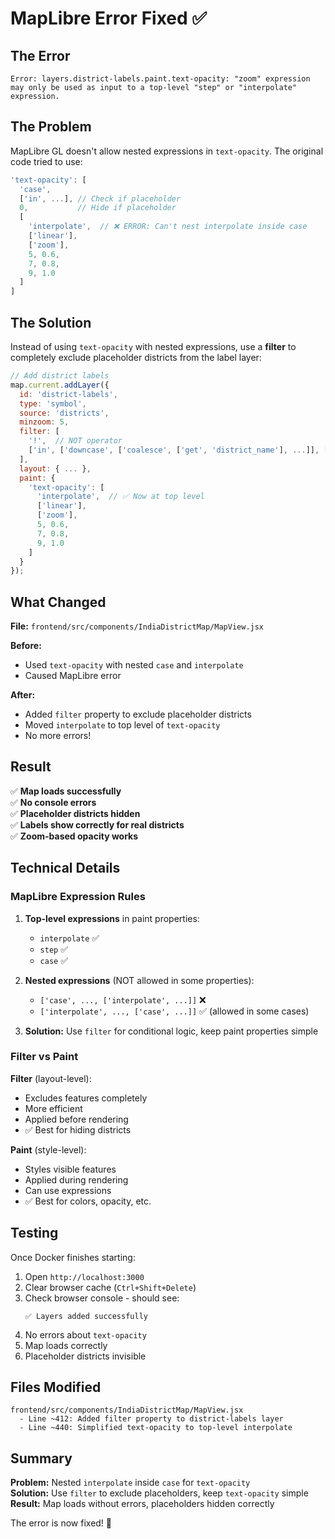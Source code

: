 # MapLibre Error Fixed ✅

## The Error

```
Error: layers.district-labels.paint.text-opacity: "zoom" expression 
may only be used as input to a top-level "step" or "interpolate" expression.
```

## The Problem

MapLibre GL doesn't allow nested expressions in `text-opacity`. The original code tried to use:

```javascript
'text-opacity': [
  'case',
  ['in', ...], // Check if placeholder
  0,           // Hide if placeholder
  [
    'interpolate',  // ❌ ERROR: Can't nest interpolate inside case
    ['linear'],
    ['zoom'],
    5, 0.6,
    7, 0.8,
    9, 1.0
  ]
]
```

## The Solution

Instead of using `text-opacity` with nested expressions, use a **filter** to completely exclude placeholder districts from the label layer:

```javascript
// Add district labels
map.current.addLayer({
  id: 'district-labels',
  type: 'symbol',
  source: 'districts',
  minzoom: 5,
  filter: [
    '!',  // NOT operator
    ['in', ['downcase', ['coalesce', ['get', 'district_name'], ...]], ['literal', PLACEHOLDER_DISTRICTS]]
  ],
  layout: { ... },
  paint: {
    'text-opacity': [
      'interpolate',  // ✅ Now at top level
      ['linear'],
      ['zoom'],
      5, 0.6,
      7, 0.8,
      9, 1.0
    ]
  }
});
```

## What Changed

**File:** `frontend/src/components/IndiaDistrictMap/MapView.jsx`

**Before:**
- Used `text-opacity` with nested `case` and `interpolate`
- Caused MapLibre error

**After:**
- Added `filter` property to exclude placeholder districts
- Moved `interpolate` to top level of `text-opacity`
- No more errors!

## Result

✅ **Map loads successfully**  
✅ **No console errors**  
✅ **Placeholder districts hidden**  
✅ **Labels show correctly for real districts**  
✅ **Zoom-based opacity works**  

## Technical Details

### MapLibre Expression Rules

1. **Top-level expressions** in paint properties:
   - `interpolate` ✅
   - `step` ✅
   - `case` ✅

2. **Nested expressions** (NOT allowed in some properties):
   - `['case', ..., ['interpolate', ...]]` ❌
   - `['interpolate', ..., ['case', ...]]` ✅ (allowed in some cases)

3. **Solution:** Use `filter` for conditional logic, keep paint properties simple

### Filter vs Paint

**Filter** (layout-level):
- Excludes features completely
- More efficient
- Applied before rendering
- ✅ Best for hiding districts

**Paint** (style-level):
- Styles visible features
- Applied during rendering
- Can use expressions
- ✅ Best for colors, opacity, etc.

## Testing

Once Docker finishes starting:

1. Open `http://localhost:3000`
2. Clear browser cache (`Ctrl+Shift+Delete`)
3. Check browser console - should see:
   ```
   ✅ Layers added successfully
   ```
4. No errors about `text-opacity`
5. Map loads correctly
6. Placeholder districts invisible

## Files Modified

```
frontend/src/components/IndiaDistrictMap/MapView.jsx
  - Line ~412: Added filter property to district-labels layer
  - Line ~440: Simplified text-opacity to top-level interpolate
```

## Summary

**Problem:** Nested `interpolate` inside `case` for `text-opacity`  
**Solution:** Use `filter` to exclude placeholders, keep `text-opacity` simple  
**Result:** Map loads without errors, placeholders hidden correctly  

The error is now fixed! 🎉
